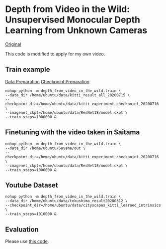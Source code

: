 # Depth from Video in the Wild: Unsupervised Monocular Depth Learning from Unknown Cameras

[Original](https://github.com/google-research/google-research/tree/master/depth_from_video_in_the_wild)

This code is modified to apply for my own video.

## Train example

[Data Preparation](https://github.com/go125/PrepareDataForDFV)
[Checkpoint Preparation](https://github.com/dalgu90/resnet-18-tensorflow)

```script
nohup python -m depth_from_video_in_the_wild.train \
--data_dir /home/ubuntu/data/kitti_result_all_20200715 \
--checkpoint_dir=/home/ubuntu/data/kitti_experiment_checkpoint_20200716 \
--imagenet_ckpt=/home/ubuntu/data/ResNet18/model.ckpt \
--train_steps=1000000 &

```

## Finetuning with the video taken in Saitama

```script
nohup python -m depth_from_video_in_the_wild.train \
--data_dir /home/ubuntu/Sayama/out \
--checkpoint_dir=/home/ubuntu/data/kitti_experiment_checkpoint_20200716 \
--imagenet_ckpt=/home/ubuntu/data/ResNet18/model.ckpt \
--train_steps=1000000 &

```

## Youtube Dataset

```script
nohup python -m depth_from_video_in_the_wild.train \
--data_dir /home/ubuntu/data/tokushima_result20200312 \
--checkpoint_dir=/home/ubuntu/data/cityscapes_kitti_learned_intrinsics \
--train_steps=1010000 &
```

## Evaluation


Please use [this code](https://github.com/go125/struct2depth_eval).

